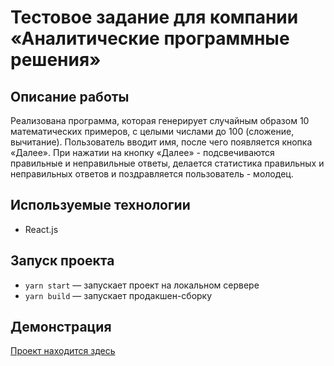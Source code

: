 # Тестовое задание для компании «Аналитические программные решения»

## Описание работы 
Реализована программа, которая генерирует случайным образом 10 математических 
примеров, с целыми числами до 100 (сложение, вычитание).
Пользователь вводит имя, после чего появляется кнопка «Далее».
При нажатии на кнопку «Далее» - подсвечиваются правильные и неправильные ответы,
делается статистика правильных и неправильных ответов и поздравляется 
пользователь - молодец.

## Используемые технологии
+ React.js

## Запуск проекта
- `yarn start` — запускает проект на локальном сервере
- `yarn build` — запускает продакшен-сборку

## Демонстрация
[Проект находится здесь](https://react-generator-deploy.vercel.app)